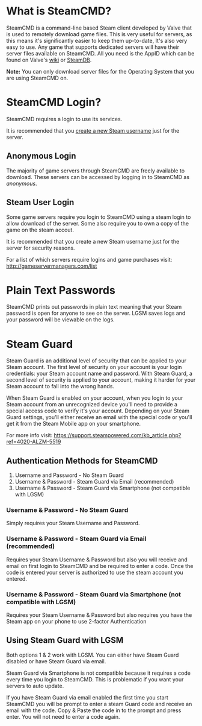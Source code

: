 # What is SteamCMD?

SteamCMD is a command-line based Steam client developed by Valve that is used to remotely download game files.
This is very useful for servers, as this means it's significantly easier to keep them up-to-date, It's also very easy to use. Any game that supports dedicated servers will have their server files available on SteamCMD. All you need is the AppID which can be found on Valve's [wiki](https://developer.valvesoftware.com/wiki/Dedicated_Servers_List) or [SteamDB](https://steamdb.info/search/?a=app&q=server).

**Note:** You can only download server files for the Operating System that you are using SteamCMD on.

# SteamCMD Login?
SteamCMD requires a login to use its services.

It is recommended that you [create a new Steam username](https://store.steampowered.com/login/) just for the server.

## Anonymous Login

The majority of game servers through SteamCMD are freely available to download. These servers can be accessed by logging in to SteamCMD as _anonymous_.

## Steam User Login

Some game servers require you login to SteamCMD using a steam login to allow download of the server. Some also require you to own a copy of the game on the steam accout.

It is recommended that you create a new Steam username just for the server for security reasons.

For a list of which servers require logins and game purchases visit: http://gameservermanagers.com/list
# Plain Text Passwords
SteamCMD prints out passwords in plain text meaning that your Steam password is open for anyone to see on the server. LGSM saves logs and your password will be viewable on the logs.

# Steam Guard
Steam Guard is an additional level of security that can be applied to your Steam account. The first level of security on your account is your login credentials: your Steam account name and password. With Steam Guard, a second level of security is applied to your account, making it harder for your Steam account to fall into the wrong hands.

When Steam Guard is enabled on your account, when you login to your Steam account from an unrecognized device you'll need to provide a special access code to verify it's your account. Depending on your Steam Guard settings, you'll either receive an email with the special code or you'll get it from the Steam Mobile app on your smartphone.

For more info visit: https://support.steampowered.com/kb_article.php?ref=4020-ALZM-5519

## Authentication Methods for SteamCMD

1. Username and Password - No Steam Guard
2. Username & Password - Steam Guard via Email (recommended)
3. Username & Password - Steam Guard via Smartphone (not compatible with LGSM)

### Username & Password - No Steam Guard

Simply requires your Steam Username and Password.

### Username & Password - Steam Guard via Email (recommended)

Requires your Steam Username & Password but also you will receive and email on first login to SteamCMD and be required to enter a code. Once the code is entered your server is authorized to use the steam account you entered.

### Username & Password - Steam Guard via Smartphone (not compatible with LGSM)

Requires your Steam Username & Password but also requires you have the Steam app on your phone to use 2-factor Authentication

## Using Steam Guard with LGSM

Both options 1 & 2 work with LGSM. You can either have Steam Guard disabled or have Steam Guard via email.

Steam Guard via Smartphone is not compatible because it requires a code every time you login to SteamCMD. This is problematic if you want your servers to auto update.

If you have Steam Guard via email enabled the first time you start SteamCMD you will be prompt to enter a steam Guard code and receive an email with the code. Copy & Paste the code in to the prompt and press enter. You will not need to enter a code again.